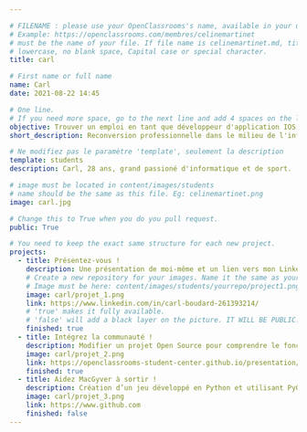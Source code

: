 ```yaml
---

# FILENAME : please use your OpenClassrooms's name, available in your url.
# Example: https://openclassrooms.com/membres/celinemartinet
# must be the name of your file. If file name is celinemartinet.md, title is celinemartinet.
# lowercase, no blank space, Capital case or special character.
title: carl

# First name or full name
name: Carl
date: 2021-08-22 14:45

# One line.
# If you need more space, go to the next line and add 4 spaces on the left, as in 'description'.
objective: Trouver un emploi en tant que développeur d'application IOS.
short_description: Reconversion professionnelle dans le milieu de l'informatique.

# Ne modifiez pas le paramètre 'template', seulement la description
template: students
description: Carl, 28 ans, grand passioné d'informatique et de sport.

# image must be located in content/images/students
# name should be the same as this file. Eg: celinemartinet.png
image: carl.jpg

# Change this to True when you do you pull request.
public: True

# You need to keep the exact same structure for each new project.
projects:
  - title: Présentez-vous !
    description: Une présentation de moi-même et un lien vers mon LinkedIn.
    # Create a new repository for your images. Name it the same as your nickname and profile picture.
    # Image must be here: content/images/students/yourrepo/project1.png
    image: carl/projet_1.png
    link: https://www.linkedin.com/in/carl-boudard-261393214/
    # 'true' makes it fully available.
    # 'false' will add a black layer on the picture. IT WILL BE PUBLIC!
    finished: true
  - title: Intégrez la communauté !
    description: Modifier un projet Open Source pour comprendre le fonctionnement de Git, de Github et des pull requests. 
    image: carl/projet_2.png
    link: https://openclassrooms-student-center.github.io/presentation/students/carl.html
    finished: true
  - title: Aidez MacGyver à sortir !
    description: Création d’un jeu développé en Python et utilisant PyGame.
    image: carl/projet_3.png
    link: https://www.github.com
    finished: false
---
```

